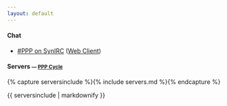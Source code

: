 ```yaml
---
layout: default
---
```


#### Chat
* [#PPP on SynIRC](irc://irc.synirc.net/ppp) ([Web Client](/irc/))

#### Servers <small>&mdash; [PPP Cycle](/assets/images/pppcycle.jpg)</small>
{% capture serversinclude %}{% include servers.md %}{% endcapture %}
<div class="servers">
{{ serversinclude | markdownify }}
</div>

<audio autoplay id="audio-intro">
	<source src="/assets/media/teamPegglePresents.mp3" type="audio/mpeg">
	Your browser does not support this audio format.
</audio>
